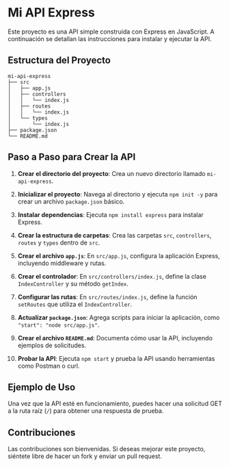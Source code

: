# Mi API Express

Este proyecto es una API simple construida con Express en JavaScript. A continuación se detallan las instrucciones para instalar y ejecutar la API.

## Estructura del Proyecto

```
mi-api-express
├── src
│   ├── app.js
│   ├── controllers
│   │   └── index.js
│   ├── routes
│   │   └── index.js
│   └── types
│       └── index.js
├── package.json
└── README.md
```

## Paso a Paso para Crear la API

1. **Crear el directorio del proyecto**: Crea un nuevo directorio llamado `mi-api-express`.

2. **Inicializar el proyecto**: Navega al directorio y ejecuta `npm init -y` para crear un archivo `package.json` básico.

3. **Instalar dependencias**: Ejecuta `npm install express` para instalar Express.

4. **Crear la estructura de carpetas**: Crea las carpetas `src`, `controllers`, `routes` y `types` dentro de `src`.

5. **Crear el archivo `app.js`**: En `src/app.js`, configura la aplicación Express, incluyendo middleware y rutas.

6. **Crear el controlador**: En `src/controllers/index.js`, define la clase `IndexController` y su método `getIndex`.

7. **Configurar las rutas**: En `src/routes/index.js`, define la función `setRoutes` que utiliza el `IndexController`.

8. **Actualizar `package.json`**: Agrega scripts para iniciar la aplicación, como `"start": "node src/app.js"`.

9. **Crear el archivo `README.md`**: Documenta cómo usar la API, incluyendo ejemplos de solicitudes.

10. **Probar la API**: Ejecuta `npm start` y prueba la API usando herramientas como Postman o curl.

## Ejemplo de Uso

Una vez que la API esté en funcionamiento, puedes hacer una solicitud GET a la ruta raíz (`/`) para obtener una respuesta de prueba.

## Contribuciones

Las contribuciones son bienvenidas. Si deseas mejorar este proyecto, siéntete libre de hacer un fork y enviar un pull request.